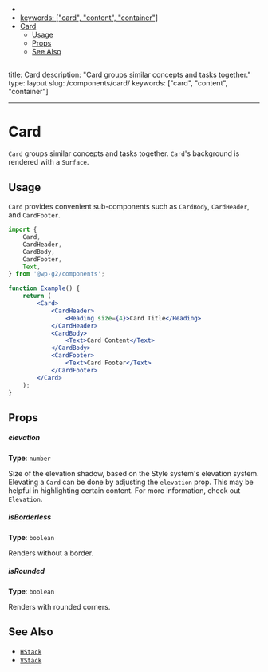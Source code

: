 <!-- START doctoc generated TOC please keep comment here to allow auto update -->
<!-- DON'T EDIT THIS SECTION, INSTEAD RE-RUN doctoc TO UPDATE -->

-   [<!-- Instead, edit packages/website/src/docs/components/layout/card.mdx -->](#---instead-edit-packageswebsitesrcdocscomponentslayoutcardmdx---)
-   [keywords: ["card", "content", "container"]](#keywords-card-content-container)
-   [Card](#card)
    -   [Usage](#usage)
    -   [Props](#props)
    -   [See Also](#see-also)

<!-- END doctoc generated TOC please keep comment here to allow auto update -->

<!-- Automatically Generated. Do not edit this file. -->

## <!-- Instead, edit packages/website/src/docs/components/layout/card.mdx -->

title: Card
description: "Card groups similar concepts and tasks together."
type: layout
slug: /components/card/
keywords: ["card", "content", "container"]

---

# Card

`Card` groups similar concepts and tasks together. `Card`'s background is rendered with a `Surface`.

<!-- props -->
<!-- Automatically Generated -->

## Usage

`Card` provides convenient sub-components such as `CardBody`, `CardHeader`, and `CardFooter`.

```jsx live
import {
	Card,
	CardHeader,
	CardBody,
	CardFooter,
	Text,
} from '@wp-g2/components';

function Example() {
	return (
		<Card>
			<CardHeader>
				<Heading size={4}>Card Title</Heading>
			</CardHeader>
			<CardBody>
				<Text>Card Content</Text>
			</CardBody>
			<CardFooter>
				<Text>Card Footer</Text>
			</CardFooter>
		</Card>
	);
}
```

## Props

##### elevation

**Type**: `number`

Size of the elevation shadow, based on the Style system's elevation system.
Elevating a `Card` can be done by adjusting the `elevation` prop. This may be helpful in highlighting certain content. For more information, check out `Elevation`.

##### isBorderless

**Type**: `boolean`

Renders without a border.

##### isRounded

**Type**: `boolean`

Renders with rounded corners.

<!-- /Automatically Generated -->
<!-- /props -->

## See Also

-   [`HStack`](/components/hstack/)
-   [`VStack`](/components/vstack/)
